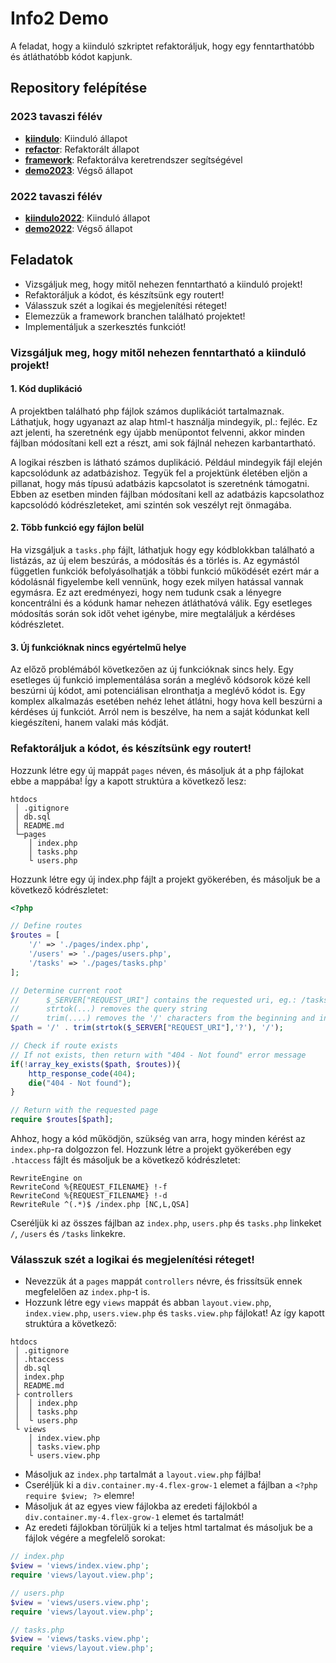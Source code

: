 # Info2 Demo

A feladat, hogy a kiinduló szkriptet refaktoráljuk, hogy egy fenntarthatóbb és átláthatóbb kódot kapjunk.

## Repository felépítése

### 2023 tavaszi félév
- **[kiindulo](https://github.com/gknyihar/info2demo/tree/kiindulo)**: Kiinduló állapot
- **[refactor](https://github.com/gknyihar/info2demo/tree/refactor)**: Refaktorált állapot
- **[framework](https://github.com/gknyihar/info2demo/tree/framework)**: Refaktorálva keretrendszer segítségével
- **[demo2023](https://github.com/gknyihar/info2demo/tree/master)**: Végső állapot

### 2022 tavaszi félév
- **[kiindulo2022](https://github.com/gknyihar/info2demo/tree/kiindulo2022)**: Kiinduló állapot
- **[demo2022](https://github.com/gknyihar/info2demo/tree/demo2022)**: Végső állapot

## Feladatok

- Vizsgáljuk meg, hogy mitől nehezen fenntartható a kiinduló projekt!
- Refaktoráljuk a kódot, és készítsünk egy routert!
- Válasszuk szét a logikai és megjelenítési réteget!
- Elemezzük a framework branchen található projektet!
- Implementáljuk a szerkesztés funkciót!


### Vizsgáljuk meg, hogy mitől nehezen fenntartható a kiinduló projekt!

#### 1. Kód duplikáció

A projektben található php fájlok számos duplikációt tartalmaznak. Láthatjuk, hogy ugyanazt az alap html-t használja mindegyik, pl.: fejléc. Ez azt jelenti, ha szeretnénk egy újabb menüpontot felvenni, akkor minden fájlban módosítani kell ezt a részt, ami sok fájlnál nehezen karbantartható.

A logikai részben is látható számos duplikáció. Például mindegyik fájl elején kapcsolódunk az adatbázishoz. Tegyük fel a projektünk életében eljön a pillanat, hogy más típusú adatbázis kapcsolatot is szeretnénk támogatni. Ebben az esetben minden fájlban módosítani kell az adatbázis kapcsolathoz kapcsolódó kódrészleteket, ami szintén sok veszélyt rejt önmagába.

#### 2. Több funkció egy fájlon belül

Ha vizsgáljuk a `tasks.php` fájlt, láthatjuk hogy egy kódblokkban található a listázás, az új elem beszúrás, a módosítás és a törlés is. Az egymástól független funkciók befolyásolhatják a többi funkció működését ezért már a kódolásnál figyelembe kell vennünk, hogy ezek milyen hatással vannak egymásra. Ez azt eredményezi, hogy nem tudunk csak a lényegre koncentrálni és a kódunk hamar nehezen átláthatóvá válik. Egy esetleges módosítás során sok időt vehet igénybe, mire megtaláljuk a kérdéses kódrészletet.
#### 3. Új funkcióknak nincs egyértelmű helye

Az előző problémából következően az új funkcióknak sincs hely. Egy esetleges új funkció implementálása során a meglévő kódsorok közé kell beszúrni új kódot, ami potenciálisan elronthatja a meglévő kódot is. Egy komplex alkalmazás esetében nehéz lehet átlátni, hogy hova kell beszúrni a kérdéses új funkciót. Arról nem is beszélve, ha nem a saját kódunkat kell kiegészíteni, hanem valaki más kódját.


### Refaktoráljuk a kódot, és készítsünk egy routert!

Hozzunk létre egy új mappát `pages` néven, és másoljuk át a php fájlokat ebbe a mappába! Így a kapott struktúra a következő lesz:

```
htdocs
 │ .gitignore
 │ db.sql 
 │ README.md
 └─pages
    │ index.php
    │ tasks.php
    └ users.php
```

Hozzunk létre egy új index.php fájlt a projekt gyökerében, és másoljuk be a következő kódrészletet:
```php
<?php

// Define routes
$routes = [
    '/' => './pages/index.php',
    '/users' => './pages/users.php',
    '/tasks' => './pages/tasks.php'
];

// Determine current root
//      $_SERVER["REQUEST_URI"] contains the requested uri, eg.: /tasks?user=1
//      strtok(...) removes the query string
//      trim(....) removes the '/' characters from the beginning and in the end
$path = '/' . trim(strtok($_SERVER["REQUEST_URI"],'?'), '/');

// Check if route exists
// If not exists, then return with "404 - Not found" error message
if(!array_key_exists($path, $routes)){
    http_response_code(404);
    die("404 - Not found");
}

// Return with the requested page
require $routes[$path];
```

Ahhoz, hogy a kód működjön, szükség van arra, hogy minden kérést az `index.php`-ra dolgozzon fel. Hozzunk létre a projekt gyökerében egy `.htaccess` fájlt és másoljuk be a következő kódrészletet:
```
RewriteEngine on
RewriteCond %{REQUEST_FILENAME} !-f
RewriteCond %{REQUEST_FILENAME} !-d
RewriteRule ^(.*)$ /index.php [NC,L,QSA]
```

Cseréljük ki az összes fájlban az `index.php`, `users.php` és `tasks.php` linkeket `/`, `/users` és `/tasks` linkekre.

### Válasszuk szét a logikai és megjelenítési réteget!

- Nevezzük át a `pages` mappát `controllers` névre, és frissítsük ennek megfelelően az `index.php`-t is.
- Hozzunk létre egy `views` mappát és abban `layout.view.php`, `index.view.php`, `users.view.php` és `tasks.view.php` fájlokat! Az így kapott struktúra a következő:
```
htdocs
 │ .gitignore
 │ .htaccess
 │ db.sql 
 │ index.php
 │ README.md
 ├ controllers
 │  │ index.php
 │  │ tasks.php
 │  └ users.php
 └ views
    │ index.view.php
    │ tasks.view.php
    └ users.view.php
```
- Másoljuk az `index.php` tartalmát a `layout.view.php` fájlba!
- Cseréljük ki a `div.container.my-4.flex-grow-1` elemet a fájlban a `<?php require $view; ?>` elemre!
- Másoljuk át  az egyes view fájlokba az eredeti fájlokból a `div.container.my-4.flex-grow-1` elemet és tartalmát!
- Az eredeti fájlokban törüljük ki a teljes html tartalmat és másoljuk be a fájlok végére a megfelelő sorokat: 
```php
// index.php
$view = 'views/index.view.php';
require 'views/layout.view.php';

// users.php
$view = 'views/users.view.php';
require 'views/layout.view.php';

// tasks.php
$view = 'views/tasks.view.php';
require 'views/layout.view.php';
```

